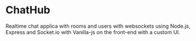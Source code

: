 # ChatHub
Realtime chat applica with rooms and users with websockets using Node.js, Express and Socket.io with Vanilla-js on the front-end with a custom UI.
